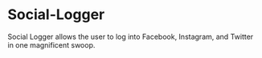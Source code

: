 # Social-Logger
 Social Logger allows the user to log into Facebook, Instagram, and Twitter in one magnificent swoop.
